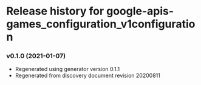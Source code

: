 # Release history for google-apis-games_configuration_v1configuration

### v0.1.0 (2021-01-07)

* Regenerated using generator version 0.1.1
* Regenerated from discovery document revision 20200811

